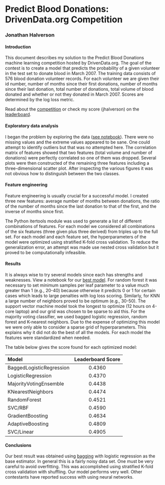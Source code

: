 # Predict Blood Donations: DrivenData.org Competition
### Jonathan Halverson

#### Introduction

This document describes my solution to the Predict Blood Donations machine learning competition
hosted by DrivenData.org. The goal of the contest is
to create a model that predicts the probability of a given volunteer in the test set to donate blood
in March 2007. The training data consists of 576 blood donation volunteer records. For each
volunteer we are given their id number, number of months since
their first donations, number of months since their last donation, total number of donations, total
volume of blood donated and whether or not they donated in March 2007. Scores are determined by the log loss metric.

Read about the [competition](https://www.drivendata.org/competitions/2/page/5/) or check my score (jhalverson) on the [leaderboard](https://www.drivendata.org/competitions/2/leaderboard/).

#### Exploratory data analysis

I began the problem by exploring the data ([see notebook](https://github.com/jhalverson/data_science/blob/master/project_blood_donations/exploratory_data_analysis.ipynb)). There were no missing values and the extreme values appeared to be sane. One could attempt to identify outliers but that was no attempted here. The correlation matrix of features showed that two features (total volume and number of donations) were perfectly correlated so one of them was dropped. Several plots were then constructed of the remaining three features including a three-dimensional scatter plot. After inspecting the various figures it was not obvious how to distinguish between the two classes.

#### Feature engineering

Feature engineering is usually crucial for a successful model. I created three new features: average number of months between donations, the ratio of the number of months since the last donation to that of the first, and the inverse of months since first.

The Python itertools module was used to generate a list of different combinations of features. For each model we considered all combinations of the six features (three given plus three derived) from triples up to the full set. For each model and each feature set, the hyperparameters of the model were optimized using stratified K-fold cross validation. To reduce the generalization error, an attempt was made use nested cross validation but it proved to be computationally infeasible.

#### Results

It is always wise to try several models since each has strengths and weaknesses. View a notebook for our [best model](https://github.com/jhalverson/data_science/blob/master/project_blood_donations/BaggedLogisticRegression.ipynb). For random forest it was necessary to set minimum samples per leaf parameter to a value much greater than 1 (e.g., 20-40) because otherwise it predicts 0 or 1 for certain cases which leads to large penalties with log loss scoring. Similarly, for KNN a large number of neighbors proved to be optimum (e.g., 30-50). The support vector machine model took the longest to optimize (12 hours on 4-core laptop) and our grid was chosen to be sparse to aid this. For the majority voting classifier, we used bagged logistic regression, random forest and K-nearest neighbors. Due to the expense of optimizing this model we were only able to consider a sparse grid of hyperparameters. This explains why it did not do the best of all the models. For each model the features were standardized when needed.

The table below gives the score found for each optimized model:

|Model                      | Leaderboard Score|
|:--------------------------|:-----------------:|
|BaggedLogisticRegression       |            0.4360|
|LogisticRegression       |            0.4370|
|MajorityVotingEnsemble | 0.4438|
|KNearestNeighbors |            0.4474|
|RandomForest|            0.4521|
|SVC/RBF|            0.4590|
|GradientBoosting|            0.4634|
|AdaptiveBoosting             |            0.4809|
|SVC/Linear|            0.4905|

#### Conclusions

Our best result was obtained using [bagging](https://github.com/jhalverson/data_science/blob/master/project_blood_donations/BaggedLogisticRegression.ipynb) with logistic regression as the base estimator. In general this is a fairly noisy data set. One must be very careful to avoid overfitting. This was accomplished using stratified K-fold cross validation with shuffling. Our model performs very well. Other contestants have reported success with using neural networks.
